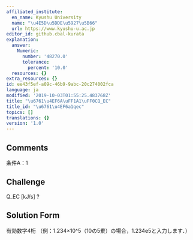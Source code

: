 ```yaml
---
affiliated_institute:
  en_name: Kyushu University
  name: "\u4E5D\u5DDE\u5927\u5B66"
  url: https://www.kyushu-u.ac.jp
editor_id: github.cbal-kurata
explanation:
  answer:
    Numeric:
      number: '48270.0'
      tolerance:
        percent: '10.0'
  resources: {}
extra_resources: {}
id: ee43f5ef-a09c-46b9-9abc-20c274002fca
language: ja
modified: '2019-10-03T01:55:25.483768Z'
title: "\u6761\u4EF6A\uFF1A1\uFF0CQ_EC"
title_id: "\u6761\u4EF6a1qec"
topics: []
translations: {}
version: '1.0'
---
```


## Comments
条件A：1

## Challenge
Q_EC [kJ/s] ?

## Solution Form
有効数字4桁
（例：1.234×10^5（10の5乗）の場合，1.234e5と入力します．）




